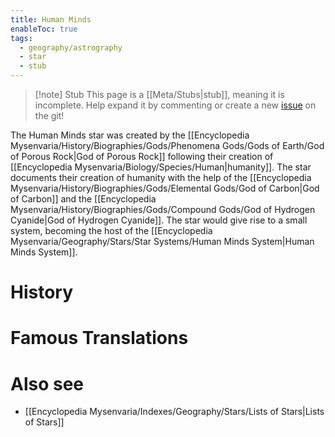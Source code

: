 ```yaml
---
title: Human Minds
enableToc: true
tags:
  - geography/astrography
  - star
  - stub
---
```


> [!note] Stub
> This page is a [[Meta/Stubs|stub]], meaning it is incomplete. Help expand it by commenting or create a new [issue](https://github.com/RagtimeGal/quartz--encyclopedia-mysenvaria/issues/new/choose) on the git!

The Human Minds star was created by the [[Encyclopedia Mysenvaria/History/Biographies/Gods/Phenomena Gods/Gods of Earth/God of Porous Rock|God of Porous Rock]] following their creation of [[Encyclopedia Mysenvaria/Biology/Species/Human|humanity]]. The star documents their creation of humanity with the help of the [[Encyclopedia Mysenvaria/History/Biographies/Gods/Elemental Gods/God of Carbon|God of Carbon]] and the [[Encyclopedia Mysenvaria/History/Biographies/Gods/Compound Gods/God of Hydrogen Cyanide|God of Hydrogen Cyanide]]. The star would give rise to a small system, becoming the host of the [[Encyclopedia Mysenvaria/Geography/Stars/Star Systems/Human Minds System|Human Minds System]].
# History

# Famous Translations

# Also see
- [[Encyclopedia Mysenvaria/Indexes/Geography/Stars/Lists of Stars|Lists of Stars]]
